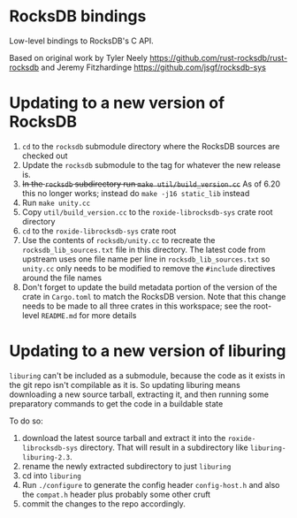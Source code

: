RocksDB bindings
================

Low-level bindings to RocksDB's C API.

Based on original work by Tyler Neely
https://github.com/rust-rocksdb/rust-rocksdb
and Jeremy Fitzhardinge
https://github.com/jsgf/rocksdb-sys

# Updating to a new version of RocksDB

1. `cd` to the `rocksdb` submodule directory where the RocksDB sources are checked out
  1. Update the `rocksdb` submodule to the tag for whatever the new release is.  
  1. ~~In the `rocksdb` subdirectory run `make util/build_version.cc`~~
     As of 6.20 this no longer works; instead do `make -j16 static_lib` instead
  1. Run `make unity.cc`
  1. Copy `util/build_version.cc` to the `roxide-librocksdb-sys` crate root directory
1. `cd` to the `roxide-librocksdb-sys` crate root
  1. Use the contents of `rocksdb/unity.cc` to recreate the `rocksdb_lib_sources.txt` file in this directory.  The latest code
     from upstream uses one file name per line in `rocksdb_lib_sources.txt` so `unity.cc` only needs to be modified to
     remove the `#include` directives around the file names
  1. Don't forget to update the build metadata portion of the version of the crate in `Cargo.toml` to match the RocksDB
     version.  Note that this change needs to be made to all three crates in this workspace; see the root-level
     `README.md` for more details

# Updating to a new version of liburing

`liburing` can't be included as a submodule, because the code as it exists in the git repo isn't compilable as it is.
So updating liburing means downloading a new source tarball, extracting it, and then running some preparatory commands
to get the code in a buildable state

To do so:

1. download the latest source tarball and extract it into the `roxide-librocksdb-sys` directory.  That will result in
   a subdirectory like `liburing-liburing-2.3`.
1. rename the newly extracted subdirectory to just `liburing`
1. cd into `liburing`
1. Run `./configure` to generate the config header `config-host.h` and also the `compat.h` header plus probably some
   other cruft
1. commit the changes to the repo accordingly.


